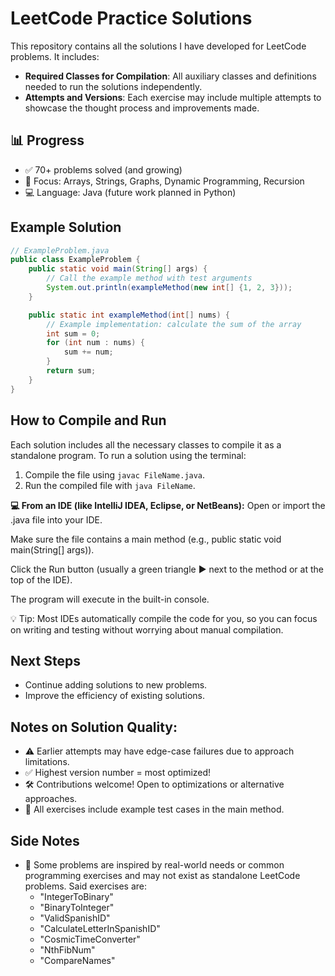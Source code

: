 # LeetCode Practice Solutions

This repository contains all the solutions I have developed for LeetCode problems. It includes:

- **Required Classes for Compilation**: All auxiliary classes and definitions needed to run the solutions independently.
- **Attempts and Versions**: Each exercise may include multiple attempts to showcase the thought process and improvements made.

## 📊 Progress
- ✅ 70+ problems solved (and growing)
- 🔑 Focus: Arrays, Strings, Graphs, Dynamic Programming, Recursion
- 💻 Language: Java (future work planned in Python)


## Example Solution
```java
// ExampleProblem.java
public class ExampleProblem {
    public static void main(String[] args) {
        // Call the example method with test arguments
        System.out.println(exampleMethod(new int[] {1, 2, 3}));
    }

    public static int exampleMethod(int[] nums) {
        // Example implementation: calculate the sum of the array
        int sum = 0;
        for (int num : nums) {
            sum += num;
        }
        return sum;
    }
}
```

## How to Compile and Run
Each solution includes all the necessary classes to compile it as a standalone program. To run a solution using the terminal:
1. Compile the file using ```javac FileName.java```.
2. Run the compiled file with ```java FileName```.

**💻 From an IDE (like IntelliJ IDEA, Eclipse, or NetBeans):**
Open or import the .java file into your IDE.

Make sure the file contains a main method (e.g., public static void main(String[] args)).

Click the Run button (usually a green triangle ▶️ next to the method or at the top of the IDE).

The program will execute in the built-in console.

💡 Tip: Most IDEs automatically compile the code for you, so you can focus on writing and testing without worrying about manual compilation.

## Next Steps
- Continue adding solutions to new problems.
- Improve the efficiency of existing solutions.

## Notes on Solution Quality:
- ⚠️ Earlier attempts may have edge-case failures due to approach limitations.
- ✅ Highest version number = most optimized!
- 🛠️ Contributions welcome! Open to optimizations or alternative approaches.
- 🧪 All exercises include example test cases in the main method.

## Side Notes
- 📌 Some problems are inspired by real-world needs or common programming exercises and may not exist as standalone LeetCode problems. Said exercises are:
    - "IntegerToBinary"
    - "BinaryToInteger"
    - "ValidSpanishID"
    - "CalculateLetterInSpanishID"
    - "CosmicTimeConverter"
    - "NthFibNum"
    - "CompareNames"

